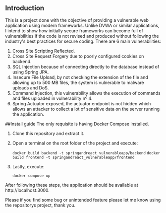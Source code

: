 ## Introduction
This is a project done with the objective of providing a vulnerable web application using modern frameworks. Unlike DVWA or similar applications, I intend to show how initially secure frameworks can become full of vulnerabilities if the code is not revised and produced without following the industry's best practices for secure coding.
There are 6 main vulnerabilities:
1. Cross Site Scripting Reflected.
2. Cross Site Request Forgery due to poorly configured cookies on backend.
3. SQL Injection because of connecting directly to the database instead of using Spring JPA.
4. Insecure File Upload, by not checking the extension of the file and allowing up to 500 MB files, the system is vulnerable to malware uploads and DoS.
5. Command Injection, this vulnerability allows the execution of commands and files uploaded in vulnerability nº 4.
6. Spring Actuator exposed, the actuator endpoint is not hidden which allows an attacker to collect a lot of sensitive data on the server running the application.

##Install guide
The only requisite is having Docker Compose installed.
1. Clone this repository and extract it.
2. Open a terminal on the root folder of the project and execute:
   
    ```docker build backend -t springandreact_vulnerableapp/backend```
    ```docker build frontend -t springandreact_vulnerableapp/frontend```
3. Lastly, execute:
   
     ```docker compose up```
   
After following these steps, the application should be available at http://localhost:3000.

Please if you find some bug or unintended feature please let me know using the repositorys project, thank you.
